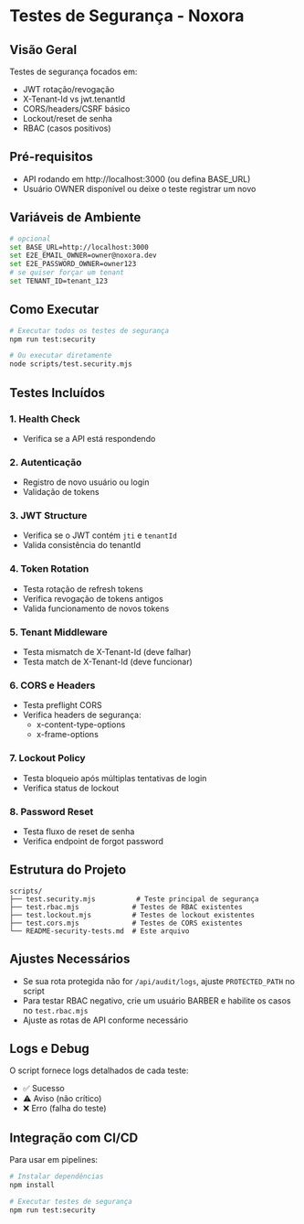 # Testes de Segurança - Noxora

## Visão Geral
Testes de segurança focados em:
- JWT rotação/revogação
- X-Tenant-Id vs jwt.tenantId
- CORS/headers/CSRF básico
- Lockout/reset de senha
- RBAC (casos positivos)

## Pré-requisitos
- API rodando em http://localhost:3000 (ou defina BASE_URL)
- Usuário OWNER disponível ou deixe o teste registrar um novo

## Variáveis de Ambiente
```bash
# opcional
set BASE_URL=http://localhost:3000
set E2E_EMAIL_OWNER=owner@noxora.dev
set E2E_PASSWORD_OWNER=owner123
# se quiser forçar um tenant
set TENANT_ID=tenant_123
```

## Como Executar
```bash
# Executar todos os testes de segurança
npm run test:security

# Ou executar diretamente
node scripts/test.security.mjs
```

## Testes Incluídos

### 1. Health Check
- Verifica se a API está respondendo

### 2. Autenticação
- Registro de novo usuário ou login
- Validação de tokens

### 3. JWT Structure
- Verifica se o JWT contém `jti` e `tenantId`
- Valida consistência do tenantId

### 4. Token Rotation
- Testa rotação de refresh tokens
- Verifica revogação de tokens antigos
- Valida funcionamento de novos tokens

### 5. Tenant Middleware
- Testa mismatch de X-Tenant-Id (deve falhar)
- Testa match de X-Tenant-Id (deve funcionar)

### 6. CORS e Headers
- Testa preflight CORS
- Verifica headers de segurança:
  - x-content-type-options
  - x-frame-options

### 7. Lockout Policy
- Testa bloqueio após múltiplas tentativas de login
- Verifica status de lockout

### 8. Password Reset
- Testa fluxo de reset de senha
- Verifica endpoint de forgot password

## Estrutura do Projeto
```
scripts/
├── test.security.mjs          # Teste principal de segurança
├── test.rbac.mjs             # Testes de RBAC existentes
├── test.lockout.mjs          # Testes de lockout existentes
├── test.cors.mjs             # Testes de CORS existentes
└── README-security-tests.md  # Este arquivo
```

## Ajustes Necessários
- Se sua rota protegida não for `/api/audit/logs`, ajuste `PROTECTED_PATH` no script
- Para testar RBAC negativo, crie um usuário BARBER e habilite os casos no `test.rbac.mjs`
- Ajuste as rotas de API conforme necessário

## Logs e Debug
O script fornece logs detalhados de cada teste:
- ✅ Sucesso
- ⚠️ Aviso (não crítico)
- ❌ Erro (falha do teste)

## Integração com CI/CD
Para usar em pipelines:
```bash
# Instalar dependências
npm install

# Executar testes de segurança
npm run test:security
```






